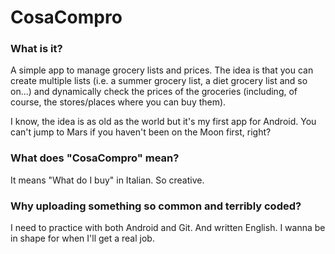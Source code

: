 # CosaCompro

### What is it?
A simple app to manage grocery lists and prices. The idea is that you can create multiple lists
(i.e. a summer grocery list, a diet grocery list and so on...) and dynamically check the prices of the groceries
(including, of course, the stores/places where you can buy them).

I know, the idea is as old as the world but it's my first app for Android.
You can't jump to Mars if you haven't been on the Moon first, right?

### What does "CosaCompro" mean?
It means "What do I buy" in Italian. So creative.

### Why uploading something so common and terribly coded?
I need to practice with both Android and Git. And written English. I wanna be in shape for when I'll get a real job.
